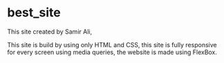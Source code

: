 # best_site

This site created by Samir Ali,

This site is build by using only HTML and CSS, this site is fully responsive for every screen using media queries, the website is made using FlexBox.